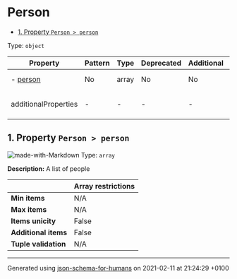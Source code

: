 # Person

- [1. Property `Person > person`](#person)

Type: `object`

| Property | Pattern | Type | Deprecated | Additional | Description |
| -------- | ------- | ---- | ---------- | ---------- | ----------- |
|-  [person](#person)|No|array|No| No|A list of people|
  | additionalProperties | - | - | - | - |  [![made-with-Markdown](https://img.shields.io/badge/Any%20type-allowed-green)](# "Additional Properties of any type are allowed.") | - |        

## <a name="person"></a>1. Property `Person > person`

![made-with-Markdown](https://img.shields.io/badge/Optional-yellow)
Type: `array`

**Description:** A list of people

|                       | Array restrictions |
| --------------------- | ------------------ |
| **Min items**         | N/A |
| **Max items**         | N/A |
| **Items unicity**     | False |
| **Additional items**  | False |
| **Tuple validation**  | N/A |

----------------------------------------------------------------------------------------------------------------------------
Generated using [json-schema-for-humans](https://github.com/coveooss/json-schema-for-humans) on 2021-02-11 at 21:24:29 +0100